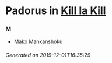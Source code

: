 # Padorus in [Kill la Kill](https://myanimelist.net/manga/58391/Kill_la_Kill)

### M
* Mako Mankanshoku

###### Generated on 2019-12-01T16:35:29
